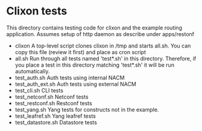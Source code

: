 # Clixon tests

This directory contains testing code for clixon and the example
routing application. Assumes setup of http daemon as describe under apps/restonf
- clixon    A top-level script clones clixon in /tmp and starts all.sh. You can copy this file (review it first) and place as cron script
- all.sh    Run through all tests named 'test*.sh' in this directory. Therefore, if you place a test in this directory matching 'test*.sh' it will be run automatically. 
- test_auth.sh      Auth tests using internal NACM
- test_auth_ext.sh  Auth tests using external NACM
- test_cli.sh       CLI tests
- test_netconf.sh   Netconf tests
- test_restconf.sh  Restconf tests
- test_yang.sh      Yang tests for constructs not in the example.
- test_leafref.sh   Yang leafref tests
- test_datastore.sh Datastore tests

